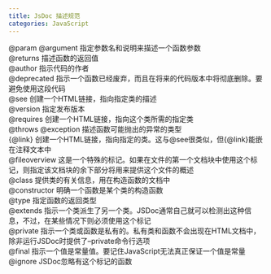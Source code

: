 ```yaml
---
title: JsDoc 描述规范
categories: JavaScript
---
```


@param @argument 指定参数名和说明来描述一个函数参数  
@returns 描述函数的返回值  
@author 指示代码的作者  
@deprecated 指示一个函数已经废弃，而且在将来的代码版本中将彻底删除。要避免使用这段代码  
@see 创建一个HTML链接，指向指定类的描述  
@version 指定发布版本  
@requires 创建一个HTML链接，指向这个类所需的指定类  
@throws @exception 描述函数可能抛出的异常的类型  
{@link} 创建一个HTML链接，指向指定的类。这与@see很类似，但{@link}能嵌在注释文本中  
@fileoverview 这是一个特殊的标记。如果在文件的第一个文档块中使用这个标记，则指定该文档块的余下部分将用来提供这个文件的概述  
@class 提供类的有关信息，用在构造函数的文档中  
@constructor 明确一个函数是某个类的构造函数  
@type 指定函数的返回类型  
@extends 指示一个类派生了另一个类。JSDoc通常自己就可以检测出这种信息，不过，在某些情况下则必须使用这个标记  
@private 指示一个类或函数是私有的。私有类和函数不会出现在HTML文档中，除非运行JSDoc时提供了–private命令行选项  
@final 指示一个值是常量值。要记住JavaScript无法真正保证一个值是常量  
@ignore JSDoc忽略有这个标记的函数